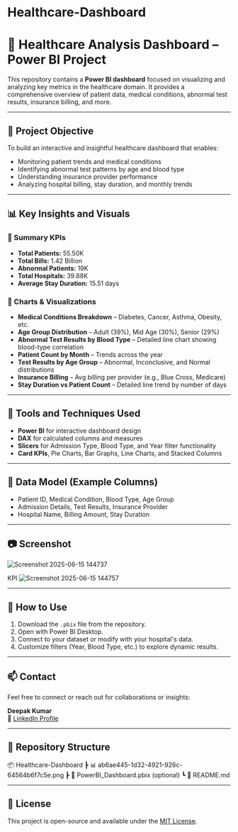 # Healthcare-Dashboard
# 🏥 Healthcare Analysis Dashboard – Power BI Project

This repository contains a **Power BI dashboard** focused on visualizing and analyzing key metrics in the healthcare domain. It provides a comprehensive overview of patient data, medical conditions, abnormal test results, insurance billing, and more.

---

## 📌 Project Objective

To build an interactive and insightful healthcare dashboard that enables:
- Monitoring patient trends and medical conditions
- Identifying abnormal test patterns by age and blood type
- Understanding insurance provider performance
- Analyzing hospital billing, stay duration, and monthly trends

---

## 📊 Key Insights and Visuals

### 🔹 Summary KPIs
- **Total Patients:** 55.50K  
- **Total Bills:** 1.42 Billion  
- **Abnormal Patients:** 19K  
- **Total Hospitals:** 39.88K  
- **Average Stay Duration:** 15.51 days  

### 🔹 Charts & Visualizations
- **Medical Conditions Breakdown** – Diabetes, Cancer, Asthma, Obesity, etc.
- **Age Group Distribution** – Adult (39%), Mid Age (30%), Senior (29%)
- **Abnormal Test Results by Blood Type** – Detailed line chart showing blood-type correlation
- **Patient Count by Month** – Trends across the year
- **Test Results by Age Group** – Abnormal, Inconclusive, and Normal distributions
- **Insurance Billing** – Avg billing per provider (e.g., Blue Cross, Medicare)
- **Stay Duration vs Patient Count** – Detailed line trend by number of days

---

## 🧰 Tools and Techniques Used
- **Power BI** for interactive dashboard design
- **DAX** for calculated columns and measures
- **Slicers** for Admission Type, Blood Type, and Year filter functionality
- **Card KPIs**, Pie Charts, Bar Graphs, Line Charts, and Stacked Columns

---

## 🏥 Data Model (Example Columns)
- Patient ID, Medical Condition, Blood Type, Age Group
- Admission Details, Test Results, Insurance Provider
- Hospital Name, Billing Amount, Stay Duration

---

## 📷 Screenshot

![Screenshot 2025-06-15 144737](https://github.com/user-attachments/assets/46deb1b8-7a9c-4b73-9def-c2abdf07504b)

KPI
![Screenshot 2025-06-15 144757](https://github.com/user-attachments/assets/796c1247-5809-4fe0-aede-d463e983ed93)




---

## 🚀 How to Use
1. Download the `.pbix` file from the repository.
2. Open with Power BI Desktop.
3. Connect to your dataset or modify with your hospital's data.
4. Customize filters (Year, Blood Type, etc.) to explore dynamic results.

---

## 📫 Contact
Feel free to connect or reach out for collaborations or insights:

**Deepak Kumar**  
🔗 [LinkedIn Profile](https://www.linkedin.com/in/deepak-kumar-0971a4245)

---

## 📁 Repository Structure

📦 Healthcare-Dashboard
┣ 📊 ab6ae445-1d32-4921-926c-64564b6f7c5e.png
┣ 📁 PowerBI_Dashboard.pbix (optional)
┗ 📄 README.md


---

## 📌 License
This project is open-source and available under the [MIT License](LICENSE).


